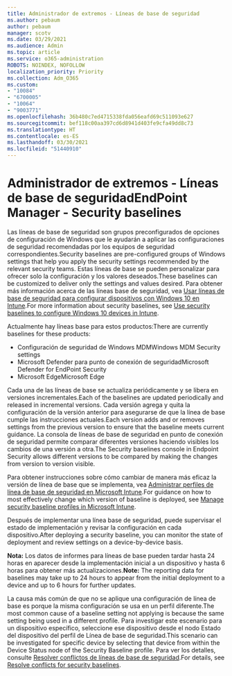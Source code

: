 ```yaml
---
title: Administrador de extremos - Líneas de base de seguridad
ms.author: pebaum
author: pebaum
manager: scotv
ms.date: 03/29/2021
ms.audience: Admin
ms.topic: article
ms.service: o365-administration
ROBOTS: NOINDEX, NOFOLLOW
localization_priority: Priority
ms.collection: Adm_O365
ms.custom:
- "10084"
- "6700005"
- "10064"
- "9003771"
ms.openlocfilehash: 36b480c7ed4715338fda056eafd69c511093e627
ms.sourcegitcommit: bef118c00aa397cd6d8941d403fe9cfa49dd8c73
ms.translationtype: HT
ms.contentlocale: es-ES
ms.lasthandoff: 03/30/2021
ms.locfileid: "51440910"
---
```

# <a name="endpoint-manager---security-baselines"></a><span data-ttu-id="adff9-102">Administrador de extremos - Líneas de base de seguridad</span><span class="sxs-lookup"><span data-stu-id="adff9-102">EndPoint Manager - Security baselines</span></span>

<span data-ttu-id="adff9-103">Las líneas de base de seguridad son grupos preconfigurados de opciones de configuración de Windows que le ayudarán a aplicar las configuraciones de seguridad recomendadas por los equipos de seguridad correspondientes.</span><span class="sxs-lookup"><span data-stu-id="adff9-103">Security baselines are pre-configured groups of Windows settings that help you apply the security settings recommended by the relevant security teams.</span></span> <span data-ttu-id="adff9-104">Estas líneas de base se pueden personalizar para ofrecer solo la configuración y los valores deseados.</span><span class="sxs-lookup"><span data-stu-id="adff9-104">These baselines can be customized to deliver only the settings and values desired.</span></span> <span data-ttu-id="adff9-105">Para obtener más información acerca de las líneas base de seguridad, vea [Usar líneas de base de seguridad para configurar dispositivos con Windows 10 en Intune](https://docs.microsoft.com/mem/intune/protect/security-baselines).</span><span class="sxs-lookup"><span data-stu-id="adff9-105">For more information about security baselines, see [Use security baselines to configure Windows 10 devices in Intune](https://docs.microsoft.com/mem/intune/protect/security-baselines).</span></span>

<span data-ttu-id="adff9-106">Actualmente hay líneas base para estos productos:</span><span class="sxs-lookup"><span data-stu-id="adff9-106">There are currently baselines for these products:</span></span>

- <span data-ttu-id="adff9-107">Configuración de seguridad de Windows MDM</span><span class="sxs-lookup"><span data-stu-id="adff9-107">Windows MDM Security settings</span></span>
- <span data-ttu-id="adff9-108">Microsoft Defender para punto de conexión de seguridad</span><span class="sxs-lookup"><span data-stu-id="adff9-108">Microsoft Defender for EndPoint Security</span></span>
- <span data-ttu-id="adff9-109">Microsoft Edge</span><span class="sxs-lookup"><span data-stu-id="adff9-109">Microsoft Edge</span></span>

<span data-ttu-id="adff9-110">Cada una de las líneas de base se actualiza periódicamente y se libera en versiones incrementales.</span><span class="sxs-lookup"><span data-stu-id="adff9-110">Each of the baselines are updated periodically and released in incremental versions.</span></span> <span data-ttu-id="adff9-111">Cada versión agrega y quita la configuración de la versión anterior para asegurarse de que la línea de base cumple las instrucciones actuales.</span><span class="sxs-lookup"><span data-stu-id="adff9-111">Each version adds and or removes settings from the previous version to ensure that the baseline meets current guidance.</span></span> <span data-ttu-id="adff9-112">La consola de líneas de base de seguridad en punto de conexión de seguridad permite comparar diferentes versiones haciendo visibles los cambios de una versión a otra.</span><span class="sxs-lookup"><span data-stu-id="adff9-112">The Security baselines console in Endpoint Security allows different versions to be compared by making the changes from version to version visible.</span></span>

<span data-ttu-id="adff9-113">Para obtener instrucciones sobre cómo cambiar de manera más eficaz la versión de línea de base que se implementa, vea [Administrar perfiles de línea de base de seguridad en Microsoft Intune](https://docs.microsoft.com/mem/intune/protect/security-baselines-configure).</span><span class="sxs-lookup"><span data-stu-id="adff9-113">For guidance on how to most effectively change which version of baseline is deployed, see [Manage security baseline profiles in Microsoft Intune](https://docs.microsoft.com/mem/intune/protect/security-baselines-configure).</span></span>

<span data-ttu-id="adff9-114">Después de implementar una línea base de seguridad, puede supervisar el estado de implementación y revisar la configuración en cada dispositivo.</span><span class="sxs-lookup"><span data-stu-id="adff9-114">After deploying a security baseline, you can monitor the state of deployment and review settings on a device-by-device basis.</span></span>

<span data-ttu-id="adff9-115">**Nota:** Los datos de informes para líneas de base pueden tardar hasta 24 horas en aparecer desde la implementación inicial a un dispositivo y hasta 6 horas para obtener más actualizaciones.</span><span class="sxs-lookup"><span data-stu-id="adff9-115">**Note:** The reporting data for baselines may take up to 24 hours to appear from the initial deployment to a device and up to 6 hours for further updates.</span></span> 

<span data-ttu-id="adff9-116">La causa más común de que no se aplique una configuración de línea de base es porque la misma configuración se usa en un perfil diferente.</span><span class="sxs-lookup"><span data-stu-id="adff9-116">The most common cause of a baseline setting not applying is because the same setting being used in a different profile.</span></span> <span data-ttu-id="adff9-117">Para investigar este escenario para un dispositivo específico, seleccione ese dispositivo desde el nodo Estado del dispositivo del perfil de Línea de base de seguridad.</span><span class="sxs-lookup"><span data-stu-id="adff9-117">This scenario can be investigated for specific device by selecting that device from within the Device Status node of the Security Baseline profile.</span></span> <span data-ttu-id="adff9-118">Para ver los detalles, consulte [Resolver conflictos de líneas de base de seguridad](https://docs.microsoft.com/mem/intune/protect/security-baselines-monitor#resolve-conflicts-for-security-baselines).</span><span class="sxs-lookup"><span data-stu-id="adff9-118">For details, see [Resolve conflicts for security baselines](https://docs.microsoft.com/mem/intune/protect/security-baselines-monitor#resolve-conflicts-for-security-baselines).</span></span>